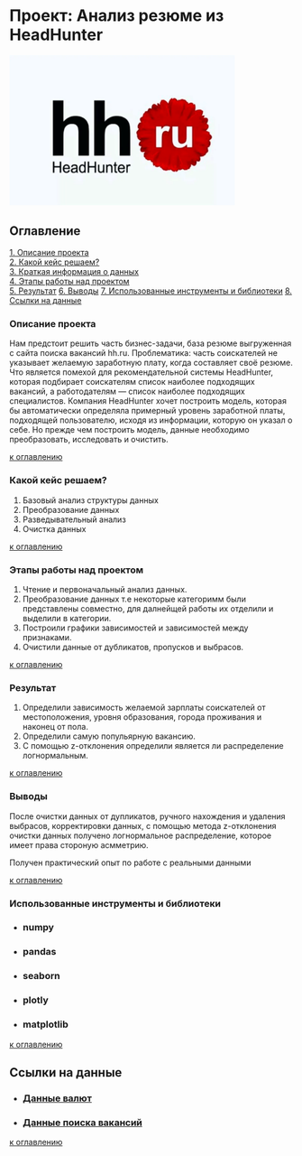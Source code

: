 # Проект: Анализ резюме из HeadHunter

<img src= images/hh.jpg alt="drawing" style="width:400px;"/>

## Оглавление

[1. Описание проекта](.README.md#Описание-проекта)  
[2. Какой кейс решаем?](.README.md#Какой-кейс-решаем)  
[3. Краткая информация о данных](.README.md#Краткая-информация-о-данных)  
[4. Этапы работы над проектом](.README.md#Этапы-работы-над-проектом)  
[5. Результат](.README.md#Результат)
[6. Выводы](.README.md#Выводы)
[7. Использованные инструменты и библиотеки](.README.md#Использованные-инструменты-и-библиотеки)
[8. Ссылки на данные](.README.md#Ссылки-на-данные)

### Описание проекта

Нам предстоит решить часть бизнес-задачи, база резюме выгруженная с сайта поиска вакансий hh.ru.
Проблематика: часть соискателей не указывает желаемую заработную плату, когда составляет своё резюме. Что является помехой для рекомендательной системы HeadHunter, которая подбирает соискателям список наиболее подходящих вакансий, а работодателям — список наиболее подходящих специалистов.
Компания HeadHunter хочет построить модель, которая бы автоматически определяла примерный уровень заработной платы, подходящей пользователю, исходя из информации, которую он указал о себе. Но прежде чем построить модель, данные необходимо преобразовать, исследовать и очистить.

[к оглавлению](.README.md#Оглавление)

### Какой кейс решаем?

1. Базовый анализ структуры данных
2. Преобразование данных
3. Разведывательный анализ
4. Очистка данных

[к оглавлению](.README.md#Оглавление)

### Этапы работы над проектом

1. Чтение и первоначальный анализ данных.
2. Преобразование данных т.е некоторые категоримм были представлены совместно, для далнейщей работы их отделили и выделили в категории.
3. Построили графики зависимостей и зависимостей между признаками.
4. Очистили данные от дубликатов, пропусков и выбрасов.  

[к оглавлению](.README.md#Оглавление)

### Результат

1. Определили зависимость желаемой зарплаты соискателей от местоположения, уровня образования, города проживания и наконец от пола.
2. Определили самую попульярную вакансию.
3. С помощью z-отклонения определили является ли распределение логнормальным.

[к оглавлению](.README.md#Оглавление)

### Выводы

После очистки данных от дупликатов, ручного нахождения и удаления выбрасов, корректировки данных, с помощью метода z-отклонения очистки данных получено логнормальное распределение, которое имеет права стороную асмметрию.

Получен практический опыт по работе с реальными данными

[к оглавлению](.README.md#Оглавление)

### Использованные инструменты и библиотеки

* ### numpy

* ### pandas

* ### seaborn

* ### plotly

* ### matplotlib

[к оглавлению](.README.md#Оглавление)

## **Ссылки на данные**


* ### [Данные валют](https://drive.google.com/file/d/12vHP5RpOscpP2KS5vfo7Yvf0CKn6nqWB/view?usp=drive_link)

* ### [Данные поиска вакансий](https://drive.google.com/file/d/1td0op0UcKM3BOQ_3qrrQMangkkJpJh3F/view?usp=drive_link)

[к оглавлению](.README.md#Оглавление)
